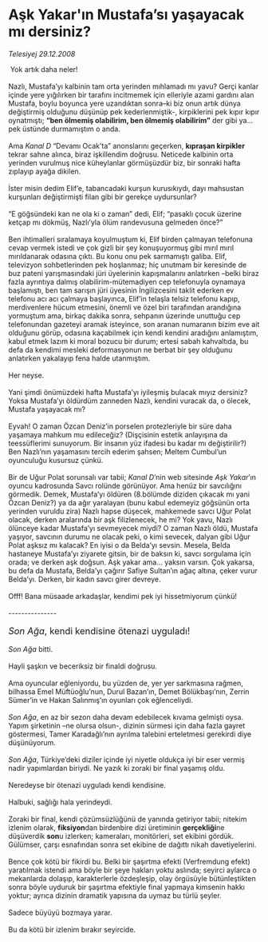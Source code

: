 # Aşk Yakar'ın Mustafa’sı yaşayacak mı dersiniz?

*Telesiyej 29.12.2008*

<div class="taraf_structure_2col_1zq">
<div class="margen_n">



 <p> Yok artık daha neler! <br/><br/>Nazlı, Mustafa’yı kalbinin tam orta yerinden mıhlamadı mı yavu? Gerçi kanlar içinde yere yığılırken bir tarafını incitmemek için elleriyle azami gardını alan Mustafa, boylu boyunca yere uzandıktan sonra–ki biz onun artık dünya değiştirmiş olduğunu düşünüp pek kederlenmiştik-, kirpiklerini pek kıpır kıpır oynatmıştı; <b>“ben ölmemiş olabilirim, ben ölmemiş olabilirim”</b> der gibi ya... pek üstünde durmamıştım o anda. <br/><br/>Ama <i>Kanal D</i> “Devamı Ocak’ta” anonslarını geçerken, <b>kıpraşan kirpikler</b> tekrar sahne alınca, biraz işkillendim doğrusu. Neticede kalbinin orta yerinden vurulmuş nice küheylanlar görmüşüzdür biz, bir sonraki hafta zıplayıp ayağa dikilen. <br/><br/>İster misin dedim Elif’e, tabancadaki kurşun kurusıkıydı, dayı mahsustan kurşunları değiştirmişti filan gibi bir gerekçe uydursunlar? <br/><br/>“E göğsündeki kan ne ola ki o zaman” dedi, Elif; “pasaklı çocuk üzerine ketçap mı dökmüş, Nazlı’yla ölüm randevusuna gelmeden önce?” <br/><br/>Ben ihtimalleri sıralamaya koyulmuştum ki, Elif birden çalmayan telefonuna cevap vermek istedi ve çok gizli bir şey konuşuyormuş gibi mırıl mırıl mırıldanarak odasına çıktı. Bu konu onu pek sarmamıştı galiba. Elif, televizyon sohbetlerinden pek hoşlanmaz; hiç unutmam bir keresinde de buz pateni yarışmasındaki jüri üyelerinin kapışmalarını anlatırken –belki biraz fazla ayrıntıya dalmış olabilirim-mütemadiyen cep telefonuyla oynamaya başlamıştı, ben tam sarışın jüri üyesinin İngilizcesini taklit ederken ev telefonu acı acı çalmaya başlayınca, Elif’in telaşla telsiz telefonu kapıp, merdivenlere hücum etmesini, önemli ve özel biri tarafından arandığına yormuştum ama, birkaç dakika sonra, sehpanın üzerinde unuttuğu cep telefonundan gazeteyi aramak isteyince, son aranan numaranın bizim eve ait olduğunu görüp, odasına kaçabilmek için kendi kendini aradığını anlamıştım, kabul etmek lazım ki moral bozucu bir durum; ertesi sabah kahvaltıda, bu defa da kendimi mesleki deformasyonun ne berbat bir şey olduğunu anlatırken yakalayıp fena halde utanmıştım. <br/><br/>Her neyse. <br/><br/>Yani şimdi önümüzdeki hafta Mustafa’yı iyileşmiş bulacak mıyız dersiniz? Yoksa Mustafa’yı öldürdüm zanneden Nazlı, kendini vuracak da, o ölecek, Mustafa yaşayacak mı? <br/><br/>Eyvah! O zaman Özcan Deniz’in porselen protezleriyle bir süre daha yaşamaya mahkum mu edileceğiz? (Dişçisinin estetik anlayışına da teessüflerimi sunuyorum. Bir insanın yüz ifadesi bu kadar mı değiştirilir?) Ben Nazlı’nın yaşamasını tercih ederim şahsen; Meltem Cumbul’un oyunculuğu kusursuz çünkü. <br/><br/>Bir de Uğur Polat sorunsalı var tabii; <i>Kanal D</i>’nin web sitesinde <i>Aşk Yakar</i>’ın oyuncu kadrosunda Savcı rolünde görünüyor. Ama henüz bir savcılığını görmedik. Demek, Mustafa’yı öldüren (8.bölümde diziden çıkacak mı yani Özcan Deniz?) ya da ağır yaralayan (bunu kabul edemeyiz göğsünün orta yerinden vuruldu zira) Nazlı hapse düşecek, mahkemede savcı Uğur Polat olacak, derken aralarında bir aşk filizlenecek, he mi? Yok yavu, Nazlı ölünceye kadar Mustafa’yı sevmeyecek miydi? O zaman Nazlı öldü, Mustafa yaşıyor, savcının durumu ne olacak peki, o kimi sevecek, dalyan gibi Uğur Polat aşksız mı kalacak? En iyisi o da Belda’yı sevsin. Mesela, Belda hastaneye Mustafa’yı ziyarete gitsin, bir de baksın ki, savcı sorgulama için orada; ve derken aşk doğsun. Aşk yakar ama... yaksın varsın. Çok yakarsa, bu defa da Mustafa, Belda’yı çağırır Safiye Sultan’ın ağaç altına, çeker vurur Belda’yı. Derken, bir kadın savcı girer devreye. <br/><br/>Offf! Bana müsaade arkadaşlar, kendimi pek iyi hissetmiyorum çünkü! <br/><br/>--------------- <i><br/><br/><font size="4">Son Ağa</font></i><font size="4">, kendi kendisine ötenazi uyguladı! </font>  <i><br/><br/>Son Ağa</i> bitti. <br/><br/>Hayli şaşkın ve beceriksiz bir finaldi doğrusu. <br/><br/>Ama oyuncular eğleniyordu, bu yüzden de, yer yer sarkmasına rağmen, bilhassa Emel Müftüoğlu’nun, Durul Bazan’ın, Demet Bölükbaşı’nın, Zerrin Sümer’in ve Hakan Salınmış’ın oyunları çok eğlenceliydi. <i><br/><br/>Son Ağa</i>, en az bir sezon daha devam edebilecek kıvama gelmişti oysa. Yapım şirketinin –ne olursa olsun-, dizinin sürmesi için daha fazla gayret göstermesi, Tamer Karadağlı’nın ayrılma talebini erteletmesi gerekirdi diye düşünüyorum. <i><br/><br/>Son Ağa</i>, Türkiye’deki diziler içinde iyi niyetle oldukça iyi bir eser vermiş nadir yapımlardan biriydi. Ne yazık ki zoraki bir final yaşamış oldu. <br/><br/>Neredeyse bir ötenazi uyguladı kendi kendisine. <br/><br/>Halbuki, sağlığı hala yerindeydi. <br/><br/>Zoraki bir final, kendi çözümsüzlüğünü de yanında getiriyor tabii; nitekim izlenim olarak, <b>fiksiyon</b>dan birdenbire dizi üretiminin <b>gerçekliği</b>ne düşüverdik <b>son</b>u izlerken; kameraları, monitörleri, set ekibini gördük. Gülümser, çarşı esnafından sonra set ekibine de dağıttı nikah davetiyelerini. <br/><br/>Bence çok kötü bir fikirdi bu. Belki bir şaşırtma efekti (Verfremdung efekt) yaratılmak istendi ama böyle bir şeye hakları yoktu aslında; seyirci aylarca o mekanlarda dolaşıp, karakterlerle özdeşleşip, olay örgüsüyle bütünleştikten sonra böyle uyduruk bir şaşırtma efektiyle final yapmaya kimsenin hakkı yoktur; ayrıca dizinin dramatik yapısına da uymaz bu türlü şeyler. <br/><br/>Sadece büyüyü bozmaya yarar. <br/><br/>Bu da kötü bir izlenim bırakır seyircide.</p>

<br/>


<div id="taraf_not">
</div>

</div>


</div>
